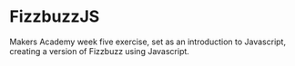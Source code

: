 FizzbuzzJS
===========

Makers Academy week five exercise, set as an introduction to Javascript, creating a version of Fizzbuzz using Javascript.
